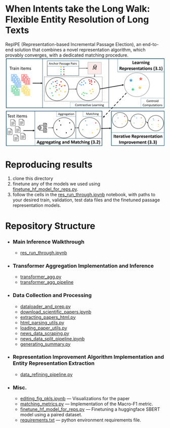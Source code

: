 # **When Intents take the Long Walk: Flexible Entity Resolution of Long Texts**

RepIPE (Representation-based Incremental Passage Election), an end-to-end solution that combines a novel representation algorithm, which provably converges, with a dedicated matching procedure.
![An illustration of RepIPE’s pipeline. Train anchor passages are used to learn data item representations, which are averaged within each equivalence class to form centroids. At inference time, these centroids support both match prediction and passage selection.](https://github.com/sigsub/RePipe/blob/main/pipeline_new.png)

# Reproducing results
1. clone this directory
2. finetune any of the models we used using [finetune_hf_model_for_reps.py](https://github.com/sigsub/RePipe/blob/main/finetune_hf_model_for_reps.py).
3. follow the cells in the [res_run_through.ipynb](https://github.com/sigsub/RePipe/blob/main/res_run_through.ipynb) notebook, with paths to your desired train, validation, test data files and the finetuned passage representation models. 
# Repository Structure
* ### Main Inference Walkthrough
   * [res_run_through.ipynb](https://github.com/sigsub/RePipe/blob/main/res_run_through.ipynb)
* ### Transformer Aggregation Implementation and Inference
   * [transformer_agg.py](https://github.com/sigsub/RePipe/blob/main/transformer_agg.py)
   * [transformer_agg_pipeline](https://github.com/sigsub/RePipe/blob/main/transformer_agg_pipeline.ipynb)
* ### Data Collection and Processing 
   * [dataloader_and_prep.py](https://github.com/sigsub/RePipe/blob/main/dataloadrer_and_prep.py)
   * [download_scientific_papers.ipynb](https://github.com/sigsub/RePipe/blob/main/download_scientific_papers.ipynb)
   * [extracting_papers_html.py](https://github.com/sigsub/RePipe/blob/main/extracting_papers_html.py)
   * [html_parsing_utils.py](https://github.com/sigsub/RePipe/blob/main/html_parsing_utils.py)
   * [loading_paper_utils.py](https://github.com/sigsub/RePipe/blob/main/loading_paper_utils.py)
   * [news_data_scraping.py](https://github.com/sigsub/RePipe/blob/main/news_data_scraping.py)
   * [news_data_split_pipeline.ipynb](https://github.com/sigsub/RePipe/blob/main/news_data_split_pipeline.ipynb)
   * [generating_summary.py](https://github.com/sigsub/RePipe/blob/main/generating_summary.py)
* ### Representation Improvement Algorithm Implementation and Entity Representation Extraction
   * [data_refining_pipeline.py](https://github.com/sigsub/RePipe/blob/main/data_refining_pipeline.py)
* ### Misc.
   * [editing_fig_pkls.ipynb](https://github.com/sigsub/RePipe/blob/main/editing_fig_pkls.ipynb) — Visualizations for the paper
   * [matching_metrics.py](https://github.com/sigsub/RePipe/blob/main/matching_metrics.py) — Implementation of the Macro-F1 metric.
   * [finetune_hf_model_for_reps.py](https://github.com/sigsub/RePipe/blob/main/finetune_hf_model_for_reps.py) — Finetuning a huggingface SBERT model using a paired dataset.
   * [requirements.txt](https://github.com/sigsub/RePipe/blob/main/requirements.txt) — python environment requirements file.
